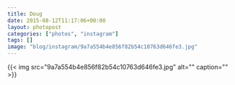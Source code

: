 ```yaml
---
title: Doug
date: 2015-08-12T11:17:06+00:00
layout: photopost
categories: ["photos", "instagram"]
tags: []
image: "blog/instagram/9a7a554b4e856f82b54c10763d646fe3.jpg"
---
```


{{< img src="9a7a554b4e856f82b54c10763d646fe3.jpg" alt="" caption="" >}}



